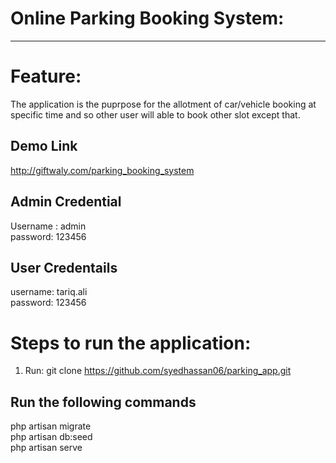 # Online Parking Booking System:

-----------------------------------------

# Feature: 

The application is the puprpose for the allotment of car/vehicle booking at specific time and so other user will able to book other slot except that.

## Demo Link
http://giftwaly.com/parking_booking_system

## Admin Credential
Username : admin <br/>
password: 123456 <br/>

## User Credentails
username: tariq.ali <br/>
password: 123456 <br/>

# Steps to run the application:

1. Run: git clone https://github.com/syedhassan06/parking_app.git

## Run the following commands

php artisan migrate <br />
php artisan db:seed <br />
php artisan serve <br />



